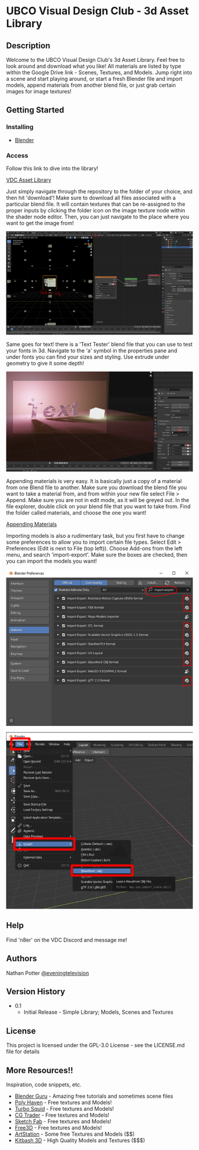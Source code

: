 
# UBCO Visual Design Club - 3d Asset Library



## Description

Welcome to the UBCO Visual Design Club's 3d Asset Library. Feel free to look around and download what you like! All materials are listed by type within the Google Drive link - Scenes, Textures, and Models. Jump right into a scene and start playing around, or start a fresh Blender file and import models, append materials from another blend file, or just grab certain images for image textures!

## Getting Started

### Installing

* [Blender](https://www.blender.org/download/)

### Access

Follow this link to dive into the library!

[VDC Asset Library](https://drive.google.com/drive/folders/1CVm3VxPlxeokrd2tcaQtigDPNhVr45e-?usp=sharing)

Just simply navigate through the repository to the folder of your choice, and then hit 'download'!
Make sure to download all files associated with a particular blend file. It will contain textures that can be 
re-assigned to the proper inputs by clicking the folder icon on the image texture node within the shader node editor. 
Then, you can just navigate to the place where you want to get the image from!

![nav](./nav.PNG)

Same goes for text! there is a 'Text Tester' blend file that you can use to test your fonts in 3d. Navigate to the 'a'
symbol in the properties pane and under fonts you can find your sizes and styling. Use extrude under geometry to give it some depth!

![text](./text.PNG)

Appending materials is very easy. It is basically just a copy of a material from one Blend file to another. Make sure you download the blend file you want to take a material from, and from within your new file select File > Append. Make sure you are not in edit mode, as it will be greyed out. In the file explorer, double click on your blend file that you want to take from. Find the folder called materials, and choose the one you want!

[Appending Materials](https://www.youtube.com/watch?v=6Ffnoyg6oc8)

Importing models is also a rudimentary task, but you first have to change some preferences to allow you to import certain file types. Select Edit > Preferences (Edit is next to File (top left)). Choose Add-ons from the left menu, and search 'import-export'. Make sure the boxes are checked, then you can import the models you want!

![import2](./import2.PNG)

![import](./import.PNG)

## Help

Find 'n8er' on the VDC Discord and message me!

## Authors

Nathan Potter
[@eveningtelevision](https://instagram.com/eveningtelevision)

## Version History

* 0.1
    * Initial Release - Simple Library; Models, Scenes and Textures

## License

This project is licensed under the GPL-3.0 License - see the LICENSE.md file for details

## More Resources!!

Inspiration, code snippets, etc.
* [Blender Guru](https://www.youtube.com/channel/UCOKHwx1VCdgnxwbjyb9Iu1g) - Amazing free tutorials and sometimes scene files
* [Poly Haven](https://polyhaven.com/) - Free textures and Models!
* [Turbo Squid](https://turbosquid.com/) - Free textures and Models!
* [CG Trader](https://cgtrader.com/) - Free textures and Models!
* [Sketch Fab](https://sketchfab.com/) - Free textures and Models!
* [Free3D](https://free3d.com/) - Free textures and Models!
* [ArtStation](https://www.artstation.com/marketplace/game-dev/resources/3d-models) - Some free Textures and Models ($$)
* [Kitbash 3D](https://kitbash3d.com/) - High Quality Models and Textures ($$$)
